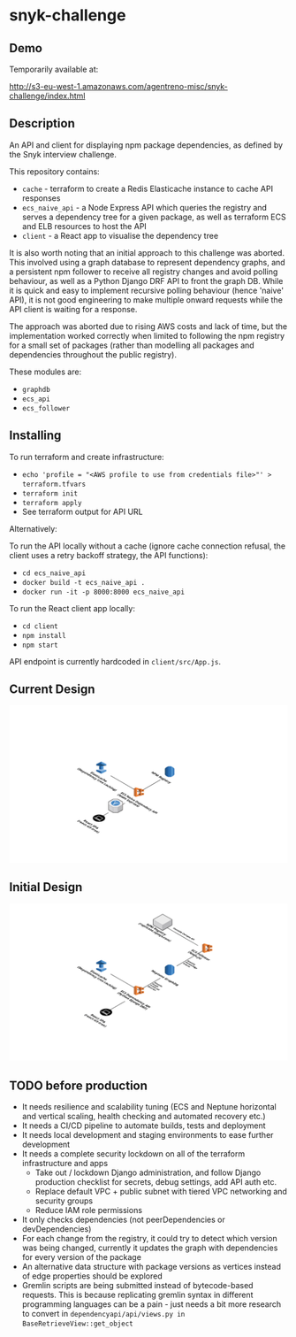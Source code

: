 # snyk-challenge

## Demo

Temporarily available at:

http://s3-eu-west-1.amazonaws.com/agentreno-misc/snyk-challenge/index.html

## Description

An API and client for displaying npm package dependencies, as defined by the
Snyk interview challenge.

This repository contains:

- `cache` - terraform to create a Redis Elasticache instance to cache API
  responses
- `ecs_naive_api` - a Node Express API which queries the registry and serves a
  dependency tree for a given package, as well as terraform ECS and ELB
  resources to host the API
- `client` - a React app to visualise the dependency tree

It is also worth noting that an initial approach to this challenge was aborted.
This involved using a graph database to represent dependency graphs, and a
persistent npm follower to receive all registry changes and avoid polling
behaviour, as well as a Python Django DRF API to front the graph DB. While it
is quick and easy to implement recursive polling behaviour (hence 'naive' API),
it is not good engineering to make multiple onward requests while the API
client is waiting for a response.

The approach was aborted due to rising AWS costs and lack of time, but the
implementation worked correctly when limited to following the npm registry for
a small set of packages (rather than modelling all packages and dependencies
throughout the public registry).

These modules are:

- `graphdb`
- `ecs_api`
- `ecs_follower`

## Installing

To run terraform and create infrastructure:

- `echo 'profile = "<AWS profile to use from credentials file>"' > terraform.tfvars`
- `terraform init`
- `terraform apply`
- See terraform output for API URL

Alternatively:

To run the API locally without a cache (ignore cache connection refusal, the
client uses a retry backoff strategy, the API functions):

- `cd ecs_naive_api`
- `docker build -t ecs_naive_api .`
- `docker run -it -p 8000:8000 ecs_naive_api`

To run the React client app locally:

- `cd client`
- `npm install`
- `npm start`

API endpoint is currently hardcoded in `client/src/App.js`.

## Current Design

![High level design](hld.png)

## Initial Design

![High level design](hld-initial.png)

## TODO before production

- It needs resilience and scalability tuning (ECS and Neptune horizontal and
  vertical scaling, health checking and automated recovery etc.)
- It needs a CI/CD pipeline to automate builds, tests and deployment
- It needs local development and staging environments to ease further development
- It needs a complete security lockdown on all of the terraform infrastructure and apps
  - Take out / lockdown Django administration, and follow Django production
    checklist for secrets, debug settings, add API auth etc.
  - Replace default VPC + public subnet with tiered VPC networking and security groups
  - Reduce IAM role permissions
- It only checks dependencies (not peerDependencies or devDependencies)
- For each change from the registry, it could try to detect which version was
  being changed, currently it updates the graph with dependencies for every
  version of the package
- An alternative data structure with package versions as vertices instead of
  edge properties should be explored
- Gremlin scripts are being submitted instead of bytecode-based requests. This
  is because replicating gremlin syntax in different programming languages can
  be a pain - just needs a bit more research to convert in 
  `dependencyapi/api/views.py in BaseRetrieveView::get_object`
